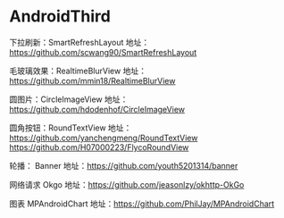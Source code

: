 # AndroidThird
下拉刷新：SmartRefreshLayout   地址：https://github.com/scwang90/SmartRefreshLayout

毛玻璃效果：RealtimeBlurView   地址：https://github.com/mmin18/RealtimeBlurView

圆图片：CircleImageView        地址：https://github.com/hdodenhof/CircleImageView

圆角按钮：RoundTextView        地址：https://github.com/yanchengmeng/RoundTextView  https://github.com/H07000223/FlycoRoundView

轮播：   Banner                地址：https://github.com/youth5201314/banner

网络请求  Okgo                 地址：https://github.com/jeasonlzy/okhttp-OkGo

图表     MPAndroidChart        地址：https://github.com/PhilJay/MPAndroidChart


